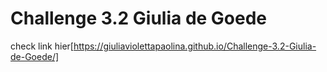 # Challenge 3.2 Giulia de Goede

check link hier[https://giuliaviolettapaolina.github.io/Challenge-3.2-Giulia-de-Goede/]
